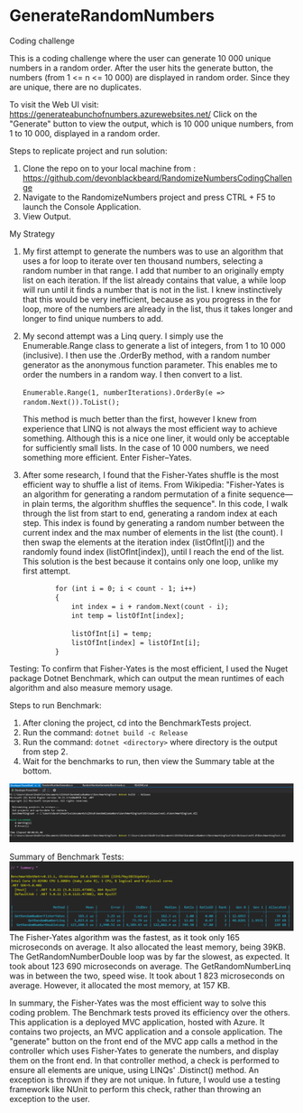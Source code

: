 # GenerateRandomNumbers
Coding challenge

This is a coding challenge where the user can generate 10 000 unique numbers in a random order. After the user hits the generate button, the numbers (from 1 <= n <= 10 000) are displayed in random order. Since they are unique,
there are no duplicates.


To visit the Web UI visit: https://generateabunchofnumbers.azurewebsites.net/
Click on the "Generate" button to view the output, which is 10 000 unique numbers, from 1 to 10 000, displayed in a random order.


Steps to replicate project and run solution:

1) Clone the repo on to your local machine from : https://github.com/devonblackbeard/RandomizeNumbersCodingChallenge
2) Navigate to the RandomizeNumbers project and press CTRL + F5 to launch the Console Application.
3) View Output.


My Strategy
1)	My first attempt to generate the numbers was to use an algorithm that uses a for loop to iterate over ten thousand numbers, selecting a random number in that range. I add that number to an originally empty list on each iteration. If the list already contains that value, a while loop will run until it finds a number that is not in the list. I knew instinctively that this would be very inefficient, because as you progress in the for loop, more of the numbers are already in the list, thus it takes longer and longer to find unique numbers to add.

2)	My second attempt was a Linq query. I simply use the Enumerable.Range class to generate a list of integers, from 1 to 10 000 (inclusive). I then use the .OrderBy method, with a random number generator as the anonymous  function parameter. This enables me to order the numbers in a random way. I then convert to a list.
 
    ```Enumerable.Range(1, numberIterations).OrderBy(e => random.Next()).ToList();```

    This method is much better than the first, however I knew from experience that LINQ is not always the most efficient way to achieve something. Although this is a nice one liner, it would only be acceptable for sufficiently small lists. In the case of 10 000 numbers, we need something more efficient. Enter Fisher–Yates.

3)  After some research, I found that the Fisher-Yates shuffle is the most efficient way to shuffle a list of items. From Wikipedia: "Fisher-Yates is an algorithm for generating a random permutation of a finite sequence—   in plain terms, the algorithm shuffles the sequence". In this code, I walk through the list from start to end, generating a random index at each step. This index is found by generating a random number between the current index and the max number of elements in the list (the count). I then swap the elements at the iteration index (listOfInt[i]) and the randomly found index (listOfInt[index]), until I reach the end of the list. This solution is the best because it contains only one loop, unlike my first attempt.
	
    ```    
            for (int i = 0; i < count - 1; i++)
            {
                int index = i + random.Next(count - i);
                int temp = listOfInt[index];

                listOfInt[i] = temp;
                listOfInt[index] = listOfInt[i];
            }            
    ```


Testing:
To confirm that Fisher-Yates is the most efficient, I used the Nuget package Dotnet Benchmark, which can output the mean runtimes of each algorithm and also measure memory usage.


Steps to run Benchmark:

1) After cloning the project, cd into the BenchmarkTests project.
2) Run the command: ``` dotnet build -c Release ```
3) Run the command: ``` dotnet <directory> ``` where directory is the output from step 2.
4) Wait for the benchmarks to run, then view the Summary table at the bottom.

![Benchmark Stats](RandomizeNumbers/Images/BenchmarkTestCommands.PNG)


Summary of Benchmark Tests:
![Benchmark Stats](RandomizeNumbers/Images/SummaryThreeAlgorithmStats.PNG)
The Fisher-Yates algorithm was the fastest, as it took only 165 microseconds on average. It also allocated the least memory, being 39KB.
The GetRandomNumberDouble loop was by far the slowest, as expected. It took about 123 690 microseconds on average. 
The GetRandomNumberLinq was in between the two, speed wise. It took about 1 823 microseconds on average. However, it allocated the most memory, at 157 KB.


In summary, the Fisher-Yates was the most efficient way to solve this coding problem. The Benchmark tests proved its efficiency over the others. This application is a deployed MVC application, hosted with Azure. It contains two projects, an MVC application and a console application. The "generate" button on the front end of the MVC app calls a method in the controller which uses Fisher-Yates to generate the numbers, and display them on the front end. In that controller method, a check is performed to ensure all elements are unique, using LINQs' .Distinct() method. An exception is thrown if they are not unique. In future, I would use a testing framework like NUnit to perform this check, rather than throwing an exception to the user.